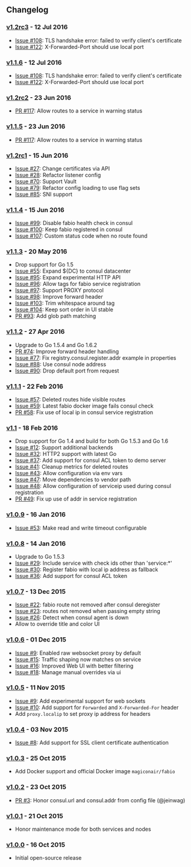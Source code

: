 ## Changelog

### [v1.2rc3](https://github.com/eBay/fabio/releases/tag/v1.2rc3) - 12 Jul 2016

 * [Issue #108](https://github.com/eBay/fabio/issues/108): TLS handshake error: failed to verify client's certificate
 * [Issue #122](https://github.com/eBay/fabio/issues/122): X-Forwarded-Port should use local port

### [v1.1.6](https://github.com/eBay/fabio/releases/tag/v1.1.6) - 12 Jul 2016

 * [Issue #108](https://github.com/eBay/fabio/issues/108): TLS handshake error: failed to verify client's certificate
 * [Issue #122](https://github.com/eBay/fabio/issues/122): X-Forwarded-Port should use local port

### [v1.2rc2](https://github.com/eBay/fabio/releases/tag/v1.2rc2) - 23 Jun 2016

 * [PR #117](https://github.com/eBay/fabio/pull/117): Allow routes to a service in warning status

### [v1.1.5](https://github.com/eBay/fabio/releases/tag/v1.1.5) - 23 Jun 2016

 * [PR #117](https://github.com/eBay/fabio/pull/117): Allow routes to a service in warning status

### [v1.2rc1](https://github.com/eBay/fabio/releases/tag/v1.2rc1) - 15 Jun 2016

 * [Issue #27](https://github.com/eBay/fabio/issues/27): Change certificates via API
 * [Issue #28](https://github.com/eBay/fabio/issues/28): Refactor listener config
 * [Issue #70](https://github.com/eBay/fabio/issues/70): Support Vault
 * [Issue #79](https://github.com/eBay/fabio/issues/79): Refactor config loading to use flag sets
 * [Issue #85](https://github.com/eBay/fabio/issues/85): SNI support

### [v1.1.4](https://github.com/eBay/fabio/releases/tag/v1.1.4) - 15 Jun 2016

 * [Issue #99](https://github.com/eBay/fabio/issues/99): Disable fabio health check in consul
 * [Issue #100](https://github.com/eBay/fabio/issues/100): Keep fabio registered in consul
 * [Issue #107](https://github.com/eBay/fabio/issues/107): Custom status code when no route found

### [v1.1.3](https://github.com/eBay/fabio/releases/tag/v1.1.3) - 20 May 2016

 * Drop support for Go 1.5
 * [Issue #55](https://github.com/eBay/fabio/issues/55): Expand ${DC} to consul datacenter
 * [Issue #95](https://github.com/eBay/fabio/issues/95): Expand experimental HTTP API
 * [Issue #96](https://github.com/eBay/fabio/issues/96): Allow tags for fabio service registration
 * [Issue #97](https://github.com/eBay/fabio/issues/97): Support PROXY protocol
 * [Issue #98](https://github.com/eBay/fabio/issues/98): Improve forward header
 * [Issue #103](https://github.com/eBay/fabio/issues/103): Trim whitespace around tag
 * [Issue #104](https://github.com/eBay/fabio/issues/104): Keep sort order in UI stable
 * [PR #93](https://github.com/eBay/fabio/pull/93): Add glob path matching

### [v1.1.2](https://github.com/eBay/fabio/releases/tag/v1.1.2) - 27 Apr 2016

 * Upgrade to Go 1.5.4 and Go 1.6.2
 * [PR #74](https://github.com/eBay/fabio/pull/74): Improve forward header handling
 * [Issue #77](https://github.com/eBay/fabio/issues/77): Fix registry.consul.register.addr example in properties
 * [Issue #88](https://github.com/eBay/fabio/issues/88): Use consul node address
 * [Issue #90](https://github.com/eBay/fabio/issues/90): Drop default port from request

### [v1.1.1](https://github.com/eBay/fabio/releases/tag/v1.1.1) - 22 Feb 2016

 * [Issue #57](https://github.com/eBay/fabio/issues/57): Deleted routes hide visible routes
 * [Issue #59](https://github.com/eBay/fabio/issues/59): Latest fabio docker image fails consul check
 * [PR #58](https://github.com/eBay/fabio/pull/58): Fix use of local ip in consul service registration

### [v1.1](https://github.com/eBay/fabio/releases/tag/v1.1) - 18 Feb 2016

 * Drop support for Go 1.4 and build for both Go 1.5.3 and Go 1.6
 * [Issue #12](https://github.com/eBay/fabio/issues/12): Support additional backends
 * [Issue #32](https://github.com/eBay/fabio/issues/32): HTTP2 support with latest Go
 * [Issue #37](https://github.com/eBay/fabio/issues/37): Add support for consul ACL token to demo server
 * [Issue #41](https://github.com/eBay/fabio/issues/41): Cleanup metrics for deleted routes
 * [Issue #43](https://github.com/eBay/fabio/issues/43): Allow configuration via env vars
 * [Issue #47](https://github.com/eBay/fabio/issues/47): Move dependencies to vendor path
 * [Issue #48](https://github.com/eBay/fabio/issues/48): Allow configuration of serviceip used during consul registration
 * [PR #49](https://github.com/eBay/fabio/pull/49): Fix up use of addr in service registration

### [v1.0.9](https://github.com/eBay/fabio/releases/branch/v1.0.9) - 16 Jan 2016

 * [Issue #53](https://github.com/eBay/fabio/issues/53): Make read and write timeout configurable

### [v1.0.8](https://github.com/eBay/fabio/releases/tag/v1.0.8) - 14 Jan 2016

 * Upgrade to Go 1.5.3
 * [Issue #29](https://github.com/eBay/fabio/issues/29): Include service with check ids other than 'service:*'
 * [Issue #30](https://github.com/eBay/fabio/issues/30): Register fabio with local ip address as fallback
 * [Issue #36](https://github.com/eBay/fabio/issues/36): Add support for consul ACL token

### [v1.0.7](https://github.com/eBay/fabio/releases/tag/v1.0.7) - 13 Dec 2015

 * [Issue #22](https://github.com/eBay/fabio/issues/22): fabio route not removed after consul deregister
 * [Issue #23](https://github.com/eBay/fabio/issues/23): routes not removed when passing empty string
 * [Issue #26](https://github.com/eBay/fabio/issues/26): Detect when consul agent is down
 * Allow to override title and color UI

### [v1.0.6](https://github.com/eBay/fabio/releases/tag/v1.0.6) - 01 Dec 2015

 * [Issue #9](https://github.com/eBay/fabio/issues/9): Enabled raw websocket proxy by default
 * [Issue #15](https://github.com/eBay/fabio/issues/15): Traffic shaping now matches on service
 * [Issue #16](https://github.com/eBay/fabio/issues/16): Improved Web UI with better filtering
 * [Issue #18](https://github.com/eBay/fabio/issues/18): Manage manual overrides via ui

### [v1.0.5](https://github.com/eBay/fabio/releases/tag/v1.0.5) - 11 Nov 2015

 * [Issue #9](https://github.com/eBay/fabio/issues/9): Add experimental support for web sockets
 * [Issue #10](https://github.com/eBay/fabio/issues/10): Add support for `Forwarded` and `X-Forwarded-For` header
 * Add `proxy.localip` to set proxy ip address for headers

### [v1.0.4](https://github.com/eBay/fabio/releases/tag/v1.0.4) - 03 Nov 2015

 * [Issue #8](https://github.com/eBay/fabio/issues/8): Add support for SSL client certificate authentication

### [v1.0.3](https://github.com/eBay/fabio/releases/tag/v1.0.3) - 25 Oct 2015

 * Add Docker support and official Docker image `magiconair/fabio`

### [v1.0.2](https://github.com/eBay/fabio/releases/tag/v1.0.2) - 23 Oct 2015

 * [PR #3](https://github.com/eBay/fabio/pull/3): Honor consul.url and consul.addr from config file (@jeinwag)

### [v1.0.1](https://github.com/eBay/fabio/releases/tag/v1.0.1) - 21 Oct 2015

 * Honor maintenance mode for both services and nodes

### [v1.0.0](https://github.com/eBay/fabio/releases/tag/v1.0.0) - 16 Oct 2015

 * Initial open-source release

